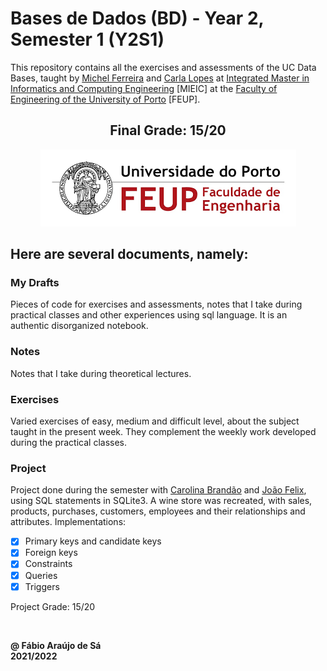 # Bases de Dados (BD) - Year 2, Semester 1 (Y2S1)

This repository contains all the exercises and assessments of the UC Data Bases, taught by [Michel Ferreira](https://sigarra.up.pt/fcup/pt/func_geral.formview?p_codigo=241603) and [Carla Lopes](https://sigarra.up.pt/feup/pt/func_geral.formview?p_codigo=467117) at [Integrated Master in Informatics and Computing Engineering](https://sigarra.up.pt/feup/pt/cur_geral.cur_view?pv_curso_id=742) [MIEIC] at the [Faculty of Engineering of the University of Porto](https://sigarra.up.pt/feup/pt/web_page.Inicial) [FEUP]. <br/>

<h2 align = "center" >Final Grade: 15/20</h2>
<p align = "center" >
  <img 
       title = "FEUP logo"
       src = "Images//FEUP_Logo.png" 
       alt = "FEUP Logo" 
       />
</p>

## Here are several documents, namely:

### My Drafts <br/>
Pieces of code for exercises and assessments, notes that I take during practical classes and other experiences using sql language. It is an authentic disorganized notebook. <br/>

### Notes
Notes that I take during theoretical lectures.<br/>

### Exercises
Varied exercises of easy, medium and difficult level, about the subject taught in the present week. They complement the weekly work developed during the practical classes. <br>

### Project

Project done during the semester with [Carolina Brandão](https://github.com/CarolBrandak) and [João Felix](https://github.com/joao12520), using SQL statements in SQLite3. A wine store was recreated, with sales, products, purchases, customers, employees and their relationships and attributes. Implementations:

  - [x] Primary keys and candidate keys
  - [x] Foreign keys 
  - [x] Constraints
  - [x] Queries
  - [x] Triggers

Project Grade: 15/20

<br>

**@ Fábio Araújo de Sá** <br/>
**2021/2022**
